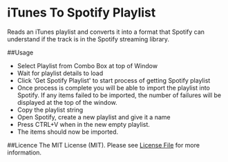 # iTunes To Spotify Playlist
Reads an iTunes playlist and converts it into a format that Spotify can understand if the track is in the Spotify streaming library.

##Usage
- Select Playlist from Combo Box at top of Window
- Wait for playlist details to load
- Click 'Get Spotify Playlist' to start process of getting Spotify playlist
- Once process is complete you will be able to import the playlist into Spotify. If any items failed to be imported, the number of failures will be displayed at the top of the window.
- Copy the playlist string
- Open Spotify, create a new playlist and give it a name
- Press CTRL+V when in the new empty playlist.
- The items should now be imported.

##Licence
The MIT License (MIT). Please see [License File](LICENSE.md) for more information.
